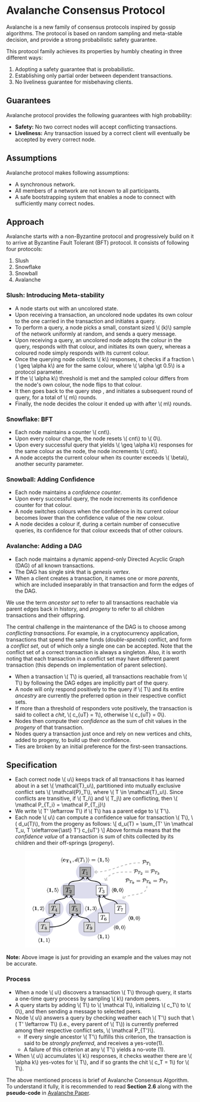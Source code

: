# Avalanche Consensus Protocol

Avalanche is a new family of consensus protocols inspired by gossip algorithms. The protocol is based 
on random sampling and meta-stable decision, and provide a strong probabilistic safety guarantee.

This protocol family achieves its properties by humbly cheating in three different ways:

1. Adopting a safety guarantee that is probabilistic.
1. Establishing only partial order between dependent transactions.
1. No liveliness guarantee for misbehaving clients.

## Guarantees

Avalanche protocol provides the following guarantees with high probability:

- **Safety:** No two correct nodes will accept conflicting transactions.
- **Liveliness:** Any transaction issued by a correct client will eventually be accepted by every correct
node.

## Assumptions

Avalanche protocol makes following assumptions:

- A synchronous network.
- All members of a network are not known to all participants.
- A safe bootstrapping system that enables a node to connect with sufficiently many correct nodes.

## Approach

Avalanche starts with a non-Byzantine protocol and progressively build on it to arrive at Byzantine Fault 
Tolerant (BFT) protocol. It consists of following four protocols:

1. Slush
1. Snowflake
1. Snowball
1. Avalanche

### Slush: Introducing Meta-stability

- A node starts out with an uncolored state.
- Upon receiving a transaction, an uncolored node updates its own colour to the one carried in the 
transaction and initiates a query.
- To perform a query, a node picks a small, constant sized \\( (k)\\) sample of the network uniformly
at random, and sends a query message.
- Upon receiving a query, an uncolored node adopts the colour in the query, responds with that colour,
and initiates its own query, whereas a coloured node simply responds with its current colour.
- Once the querying node collects \\( k\\) responses, it checks if a fraction \\( \geq \alpha k\\) are
for the same colour, where \\( \alpha \gt 0.5\\) is a protocol parameter.
- If the \\( \alpha k\\) threshold is met and the sampled colour differs from the node's own colour, the
node flips to that colour.
- It then goes back to the query step , and initiates a subsequent round of query, for a total of 
\\( m\\) rounds.
- Finally, the node decides the colour it ended up with after \\( m\\) rounds.

### Snowflake: BFT

- Each node maintains a counter \\( cnt\\).
- Upon every colour change, the node resets \\( cnt\\) to \\( 0\\).
- Upon every successful query that yields \\( \geq \alpha k\\) responses for the same colour as the node,
the node increments \\( cnt\\).
- A node accepts the current colour when its counter exceeds \\( \beta\\), another security parameter.

### Snowball: Adding Confidence

- Each node maintains a _confidence counter_.
- Upon every successful query, the node increments its confidence counter for that colour.
- A node switches colours when the confidence in its current colour becomes lower than the confidence
value of the new colour.
- A node decides a colour if, during a certain number of consecutive queries, its confidence for that
colour exceeds that of other colours.

### Avalanche: Adding a DAG

- Each node maintains a dynamic append-only Directed Acyclic Graph (DAG) of all known transactions.
- The DAG has single sink that is _genesis vertex_.
- When a client creates a transaction, it names one or more _parents_, which are included inseparably
in that transaction and form the edges of the DAG.

We use the term _ancestor set_ to refer to all transactions reachable via parent edges back in history, 
and _progeny_ to refer to all children transactions and their offspring.

The central challenge in the maintenance of the DAG is to choose among _conflicting transactions_. For 
example, in a cryptocurrency application, transactions that spend the same funds (_double-spends_) 
conflict, and form a _conflict set_, out of which only a single one can be accepted. Note that the conflict 
set of a correct transaction is always a singleton. Also, it is worth noting that each transaction in a
conflict set may have different parent transaction (this depends on implementation of parent selection).

- When a transaction \\( T\\) is queried, all transactions reachable from \\( T\\) by following the DAG
edges are implicitly part of the query.
- A node will only respond positively to the query if \\( T\\) and its entire _ancestry_ are currently the
preferred option in their respective conflict sets.
- If more than a threshold of responders vote positively, the transaction is said to collect a _chit_, 
\\( c_{uT} = 1\\), otherwise \\( c_{uT} = 0\\).
- Nodes then compute their _confidence_ as the sum of chit values in the _progeny_ of that transaction.
- Nodes query a transaction just once and rely on new vertices and chits, added to progeny, to build up
their confidence.
- Ties are broken by an initial preference for the first-seen transactions.

## Specification

- Each correct node \\( u\\) keeps track of all transactions it has learned about in a set \\( \mathcal{T}_u\\),
partitioned into mutually exclusive conflict sets \\( \mathcal{P}_T\\), where \\( T \in \mathcal{T}_u\\).
Since conflicts are transitive, if \\( T_i\\) and \\( T_j\\) are conflicting, then 
\\( \mathcal P\_{T_i} = \mathcal P\_{T_j}\\)
- We write \\( T' \leftarrow T\\) if \\( T\\) has a parent edge to \\( T'\\).
- Each node \\( u\\) can compute a confidence value for transaction \\( T\\), \\( d_u(T)\\), from the
progeny as follows:
\\[ d_u(T) = \sum_{T' \in \mathcal T_u, T \xleftarrow{\ast} T'} c\_{uT'} \\]
Above formula means that the _confidence value_ of a transaction is sum of chits collected 
by its children and their off-springs (_progeny_).
<style scoped>
    .chit_confidence {
        padding-left:20%; 
        padding-right:20%;
    }

    @media (max-width: 1100px) {
        .chit_confidence {
            padding-left:10%; 
            padding-right:10%;
        }
    }
</style>
<div class = "chit_confidence">
    <img src="./images/chit_confidence.png" />
</div>

**Note:** Above image is just for providing an example and the values may not be accurate.

### Process

- When a node \\( u\\) discovers a transaction \\( T\\) through query, it starts a one-time query process by
sampling \\( k\\) random peers.
- A query starts by adding \\( T\\) to \\( \mathcal T\\), initializing \\( c_T\\) to \\( 0\\), and then sending
a message to selected peers.
- Node \\( u\\) answers a query by checking weather each \\( T'\\) such that \\( T' \leftarrow T\\) (i.e., every 
parent of \\( T\\)) is currently preferred among their respective conflict sets, \\( \mathcal P_{T'}\\).
  - If every single ancestor \\( T'\\) fulfills this criterion, the transaction is said to be _strongly preferred_,
  and receives a yes-vote(1).
  - A failure of this criterion at any \\( T'\\) yields a no-vote (1).
- When \\( u\\) accumulates \\( k\\) responses, it checks weather there are \\( \alpha k\\) yes-votes for \\( T\\),
and if so grants the chit \\( c_T = 1\\) for \\( T\\).

The above mentioned process is brief of Avalanche Consensus Algorithm. To understand it fully, it is recommended to
read **Section 2.6** along with the **pseudo-code** in [Avalanche Paper].

[Avalanche Paper]: https://ipfs.io/ipfs/QmUy4jh5mGNZvLkjies1RWM4YuvJh5o2FYopNPVYwrRVGV
